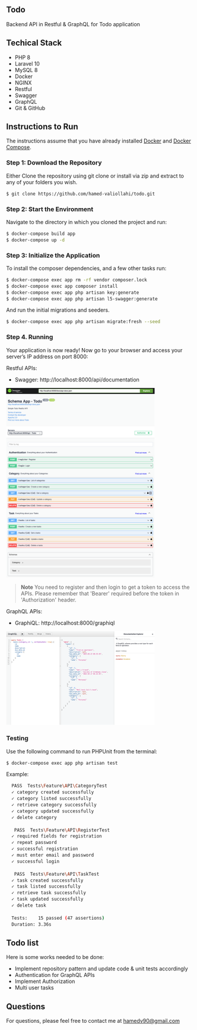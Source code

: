 ## Todo

Backend API in Restful & GraphQL for Todo application

## Techical Stack

- PHP 8
- Laravel 10
- MySQL 8
- Docker
- NGINX
- Restful
- Swagger
- GraphQL
- Git & GitHub


## Instructions to Run

The instructions assume that you have already installed [Docker](https://docs.docker.com/get-docker/) and [Docker Compose](https://docs.docker.com/compose/install/).

### Step 1: Download the Repository

Either Clone the repository using git clone or install via zip and extract to any of your folders you wish.

```bash
$ git clone https://github.com/hamed-valiollahi/todo.git
```

### Step 2: Start the Environment

Navigate to the directory in which you cloned the project and run:

```bash
$ docker-compose build app
$ docker-compose up -d
```

### Step 3: Initialize the Application

To install the composer dependencies, and a few other tasks run:

```bash
$ docker-compose exec app rm -rf vendor composer.lock
$ docker-compose exec app composer install
$ docker-compose exec app php artisan key:generate
$ docker-compose exec app php artisan l5-swagger:generate
```

And run the initial migrations and seeders.

```bash
$ docker-compose exec app php artisan migrate:fresh --seed
```

### Step 4. Running

Your application is now ready!
Now go to your browser and access your server’s IP address on port 8000:

Restful APIs:
- Swagger: http://localhost:8000/api/documentation

<img src="./docs/images/Swagger.png" alt="Swagger" title="Swagger" width="400px">

> **Note**
> You need to register and then login to get a token to access the APIs.
> Please remember that 'Bearer' required before the token in 'Authorization' header.

GraphQL APIs:
- GraphiQL: http://localhost:8000/graphiql

<img src="./docs/images/GraphiQL.png" alt="GraphiQL" title="GraphiQL" width="400px">

### Testing
Use the following command to run PHPUnit from the terminal:

```bash
$ docker-compose exec app php artisan test
```

Example:
```bash
  PASS  Tests\Feature\API\CategoryTest
  ✓ category created successfully
  ✓ category listed successfully
  ✓ retrieve category successfully
  ✓ category updated successfully
  ✓ delete category

   PASS  Tests\Feature\API\RegisterTest
  ✓ required fields for registration
  ✓ repeat password
  ✓ successful registration
  ✓ must enter email and password
  ✓ successful login

   PASS  Tests\Feature\API\TaskTest
  ✓ task created successfully
  ✓ task listed successfully
  ✓ retrieve task successfully
  ✓ task updated successfully
  ✓ delete task

  Tests:    15 passed (47 assertions)
  Duration: 3.36s
```

## Todo list
Here is some works needed to be done:
- Implement repository pattern and update code & unit tests accordingly
- Authentication for GraphQL APIs
- Implement Authorization
- Multi user tasks

## Questions

For questions, please feel free to contact me at <hamedv90@gmail.com>
